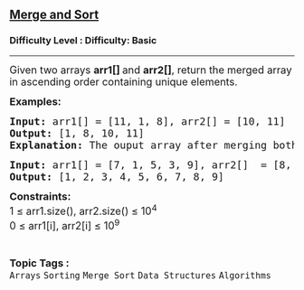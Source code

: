 <h2><a href="https://www.geeksforgeeks.org/problems/merge-and-sort5821/1">Merge and Sort</a></h2><h3>Difficulty Level : Difficulty: Basic</h3><hr><div class="problems_problem_content__Xm_eO"><p><span style="font-size: 18px;">Given two arrays <strong>arr1[] </strong>and <strong>arr2[]</strong>, return the merged array in ascending order containing unique elements.</span></p>
<p><span style="font-size: 18px;"><strong>Examples:</strong></span></p>
<pre><span style="font-size: 18px;"><strong>Input: </strong>arr1[] = [11, 1, 8], arr2[] = [10, 11]
<strong>Output: </strong>[1, 8, 10, 11]
<strong>Explanation: </strong>The ouput array after merging both the arrays and removing duplicates is [1, 8, 10, 11]<br></span></pre>
<pre><span style="font-size: 18px;"><strong>Input: </strong>arr1[] = [7, 1, 5, 3, 9], arr2[]  = [8, 4, 3, 5, 2, 6]
<strong>Output: </strong>[1, 2, 3, 4, 5, 6, 7, 8, 9] </span></pre>
<p><span style="font-size: 18px;"><strong>Constraints:</strong><br>1 ≤ arr1.size(), arr2.size() ≤ 10<sup>4</sup><br>0 ≤ arr1[i], arr2[i] ≤ 10<sup>9</sup><br></span></p></div><br><p><span style=font-size:18px><strong>Topic Tags : </strong><br><code>Arrays</code>&nbsp;<code>Sorting</code>&nbsp;<code>Merge Sort</code>&nbsp;<code>Data Structures</code>&nbsp;<code>Algorithms</code>&nbsp;
